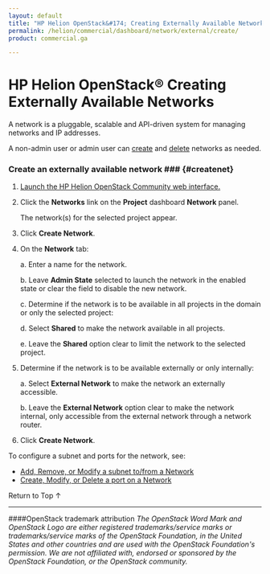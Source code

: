 ```yaml
---
layout: default
title: "HP Helion OpenStack&#174; Creating Externally Available Networks"
permalink: /helion/commercial/dashboard/network/external/create/
product: commercial.ga

---
```

<!--UNDER REVISION-->

<script>

function PageRefresh {
onLoad="window.refresh"
}

PageRefresh();

</script>

<!--
<p style="font-size: small;"> <a href="/helion/commercial/ga1/install/">&#9664; PREV</a> | <a href="/helion/commercial/ga1/install-overview/">&#9650; UP</a> | <a href="/helion/commercial/ga1/">NEXT &#9654;</a> </p>
-->

# HP Helion OpenStack&#174;  Creating Externally Available Networks

A network is a pluggable, scalable and API-driven system for managing networks and IP addresses.</p>

A non-admin user or admin user can <a href="#createnet">create</a> and <a href="#deletenet">delete</a> networks as needed. </p>

### Create an externally available network ### {#createnet}

1. <a href="/helion/community/dashboard/login/">Launch the HP Helion OpenStack Community web interface.</a></p>

2. Click the <strong>Networks</strong> link on the <strong>Project</strong> dashboard <strong>Network</strong> panel.</p>

	The network(s) for the selected project appear. </p>

3. Click <strong>Create Network</strong>.</p>

4. On the <strong>Network</strong> tab:</p>

	a. Enter a name for the network.</li>

	b. Leave <strong>Admin State</strong> selected to launch the network in the enabled state or clear the field to disable the new network.</li>

	c. Determine if the network is to be available in all projects in the domain or only the selected project: 

	d. Select <strong>Shared</strong> to make the network available in all projects.</li>

	e. Leave the <strong>Shared</strong> option clear to limit the network to the selected project. </li>

5. Determine if the network is to be available externally or only internally: 

	a. Select <strong>External Network</strong> to make the network an externally accessible.</li>

	b. Leave the <strong>External Network</strong> option clear to make the network internal, only accessible from the external network through a network router. </li>

6. Click <strong>Create Network</strong>.  

To configure a subnet and ports for the network, see:</p>

* <a href="/helion/community/network/subnet/">Add, Remove, or Modify a subnet to/from a Network</a></li>
* <a href="/helion/community/network/ports/">Create, Modify, or Delete a port on a Network</a></li>
</ul>

<a href="#top" style="padding:14px 0px 14px 0px; text-decoration: none;"> Return to Top &#8593; </a></p>


----
####OpenStack trademark attribution
*The OpenStack Word Mark and OpenStack Logo are either registered trademarks/service marks or trademarks/service marks of the OpenStack Foundation, in the United States and other countries and are used with the OpenStack Foundation's permission. We are not affiliated with, endorsed or sponsored by the OpenStack Foundation, or the OpenStack community.*